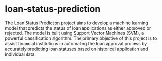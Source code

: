 # loan-status-prediction
The Loan Status Prediction project aims to develop a machine learning model that predicts the status of loan applications as either approved or rejected. The model is built using Support Vector Machines (SVM), a powerful classification algorithm. The primary objective of this project is to assist financial institutions in automating the loan approval process by accurately predicting loan statuses based on historical application and individual data.
